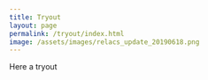 ```yaml
---
title: Tryout
layout: page
permalink: /tryout/index.html
image: /assets/images/relacs_update_20190618.png
---
```


Here a tryout
